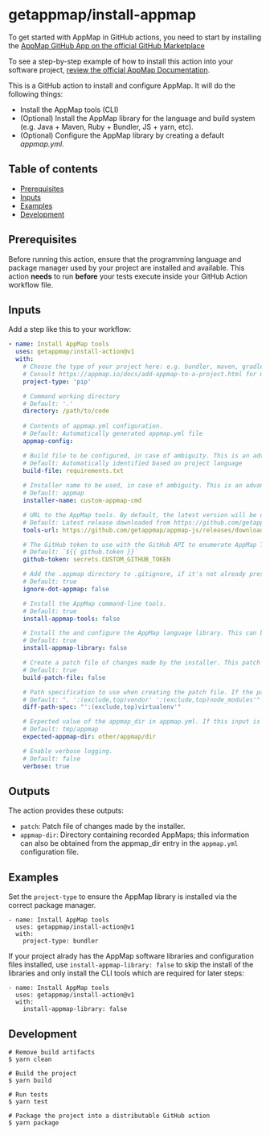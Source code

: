 # getappmap/install-appmap <!-- omit in toc -->

To get started with AppMap in GitHub actions, you need to start by installing the [AppMap GitHub App on the official GitHub Marketplace](https://github.com/marketplace/get-appmap)

To see a step-by-step example of how to install this action into your software project, [review the official AppMap Documentation](http://appmap.io/docs/analysis/in-github-actions).

This is a GitHub action to install and configure AppMap. It will do the following things:

- Install the AppMap tools (CLI)
- (Optional) Install the AppMap library for the language and build system (e.g. Java + Maven, Ruby + Bundler,
  JS + yarn, etc).
- (Optional) Configure the AppMap library by creating a default _appmap.yml_.

## Table of contents <!-- omit in toc -->

- [Prerequisites](#prerequisites)
- [Inputs](#inputs)
- [Examples](#examples)
- [Development](#development)

## Prerequisites

Before running this action, ensure that the programming language and package manager used by your
project are installed and available.  This action **needs** to run **before** your tests execute inside your GitHub Action workflow file. 

## Inputs

Add a step like this to your workflow:

```yaml
- name: Install AppMap tools
  uses: getappmap/install-action@v1
  with:
    # Choose the type of your project here: e.g. bundler, maven, gradle, pip, pipenv, poetry, yarn, npm, etc.
    # Consult https://appmap.io/docs/add-appmap-to-a-project.html for more information.
    project-type: 'pip'

    # Command working directory
    # Default: '.'
    directory: /path/to/code
    
    # Contents of appmap.yml configuration.
    # Default: Automatically generated appmap.yml file
    appmap-config:

    # Build file to be configured, in case of ambiguity. This is an advanced option.
    # Default: Automatically identified based on project language
    build-file: requirements.txt
    
    # Installer name to be used, in case of ambiguity. This is an advanced option.
    # Default: appmap
    installer-name: custom-appmap-cmd

    # URL to the AppMap tools. By default, the latest version will be downloaded and installed.
    # Default: Latest release downloaded from https://github.com/getappmap/appmap-js/releases/
    tools-url: https://github.com/getappmap/appmap-js/releases/download/%40appland%2Fappmap-v3.104.0/appmap-linux-x64

    # The GitHub token to use with the GitHub API to enumerate AppMap Tools releases.
    # Default: `${{ github.token }}`
    github-token: secrets.CUSTOM_GITHUB_TOKEN

    # Add the .appmap directory to .gitignore, if it's not already present.
    # Default: true
    ignore-dot-appmap: false

    # Install the AppMap command-line tools.
    # Default: true
    install-appmap-tools: false

    # Install the and configure the AppMap language library. This can be set to false if your project already has AppMap libraries included in your project build dependency file.
    # Default: true
    install-appmap-library: false

    # Create a patch file of changes made by the installer. This patch file will be stored as a build artifact and made available for download.
    # Default: true
    build-patch-file: false

    # Path specification to use when creating the patch file. If the patch file includes files that you don't want to commit, you can use this option to exclude them.
    # Default: ". ':(exclude,top)vendor' ':(exclude,top)node_modules'"
    diff-path-spec: "':(exclude,top)virtualenv'"

    # Expected value of the appmap_dir in appmap.yml. If this input is provided, the action will verify that the configured appmap_dir matches the expected value. If the value does not match, the action will fail.
    # Default: tmp/appmap
    expected-appmap-dir: other/appmap/dir

    # Enable verbose logging.
    # Default: false
    verbose: true
```

## Outputs

The action provides these outputs:

- `patch`: Patch file of changes made by the installer.
- `appmap-dir`: Directory containing recorded AppMaps; this information can also be obtained from the appmap_dir entry in the `appmap.yml` configuration file.

## Examples

Set the `project-type` to ensure the AppMap library is installed via the correct package manager.

```
- name: Install AppMap tools
  uses: getappmap/install-action@v1
  with:
    project-type: bundler
```

If your project alrady has the AppMap software libraries and configuration files installed, use `install-appmap-library: false` to skip the install of the libraries and only install the CLI tools which are required for later steps:

```
- name: Install AppMap tools
  uses: getappmap/install-action@v1
  with:
    install-appmap-library: false
```

## Development

```
# Remove build artifacts
$ yarn clean

# Build the project
$ yarn build

# Run tests
$ yarn test

# Package the project into a distributable GitHub action
$ yarn package
```
